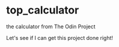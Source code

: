 # top_calculator
the calculator from The Odin Project

Let's see if I can get this project done right!